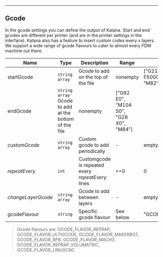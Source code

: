 ---
## Gcode

In the gcode settings you can define the output of Katana. Start and end gcodes are different per printer (and are in the printer settings in the interface). Katana also has a feature to insert custom codes every x layers. We support a wide range of gcode flavours to cater to almost every FDM machine out there.

| Name | Type | Description | Range | Default |
| ----- | -----| ------------| ------| --------|
|startGcode| `string array` | Gcode to add on the top of the file | nonempty | ["G21", "G28", "G1 Z5 F5000", "G90", "G92 E0", "M82", "G92 E0"] |
|endGcode| `string array`  Gcode to add at the bottom of the file | nonempty | ["G92 E0", "M104 S0", "G28 X0", "M84"] |
|_customGcode_| `string array` | Custom gcode to add periodically | - | empty |
|_repeatEvery_ | `int` | Customgcode is repeated every _repeatEvery_ lines | >=0 | 0 |
|_changeLayerGcode_| `string array` | Gcode to add between layers | - | empty |
| gcodeFlavour | `string` | Specific gcode flavour | See below | "GCODE_FLAVOR_REPRAP" |

> Gcode flavours are: GCODE_FLAVOR_REPRAP, GCODE_FLAVOR_ULTIGCODE, GCODE_FLAVOR_MAKERBOT, GCODE_FLAVOR_BFB, GCODE_FLAVOR_MACH3, GCODE_FLAVOR_REPRAP_VOLUMATRIC, GCODE_FLAVOR_LINUXCNC

